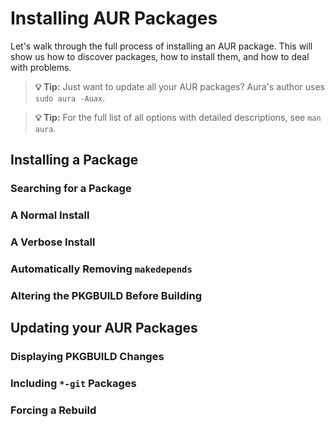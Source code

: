 # Installing AUR Packages

Let's walk through the full process of installing an AUR package. This will show
us how to discover packages, how to install them, and how to deal with problems.

> **💡 Tip:** Just want to update all your AUR packages? Aura's author uses
> `sudo aura -Auax`.

> **💡 Tip:** For the full list of all options with detailed descriptions, see
> `man aura`.

## Installing a Package

### Searching for a Package

### A Normal Install

### A Verbose Install

### Automatically Removing `makedepends`

### Altering the PKGBUILD Before Building

## Updating your AUR Packages

### Displaying PKGBUILD Changes

### Including `*-git` Packages

### Forcing a Rebuild
